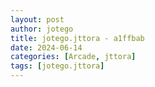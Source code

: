```yaml
---
layout: post
author: jotego
title: jotego.jttora - a1ffbab
date: 2024-06-14
categories: [Arcade, jttora]
tags: [jotego.jttora]
---
```


